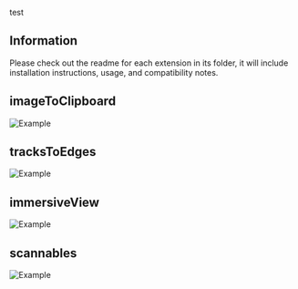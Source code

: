 test

## Information
Please check out the readme for each extension in its folder, it will include installation instructions, usage, and compatibility notes.

## imageToClipboard
![Example](imageToClipboard/example.png)
## tracksToEdges
![Example](tracksToEdges/example.png)
## immersiveView
![Example](immersiveView/example.png)
## scannables
![Example](scannables/example.png)
